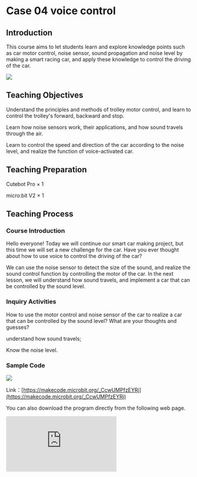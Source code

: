 ﻿---
sidebar_position: 4
sidebar_label: case 04 voice control
---

# Case 04 voice control

## Introduction

This course aims to let students learn and explore knowledge points such as car motor control, noise sensor, sound propagation and noise level by making a smart racing car, and apply these knowledge to control the driving of the car.

![](https://wiki-media-ef.oss-cn-hongkong.aliyuncs.com//images/cutebot-pro-case-04-01.png)

## Teaching Objectives

Understand the principles and methods of trolley motor control, and learn to control the trolley's forward, backward and stop.

Learn how noise sensors work, their applications, and how sound travels through the air.

Learn to control the speed and direction of the car according to the noise level, and realize the function of voice-activated car.

## Teaching Preparation

Cutebot Pro × 1

micro:bit V2 × 1

## Teaching Process

### Course Introduction

Hello everyone! Today we will continue our smart car making project, but this time we will set a new challenge for the car. Have you ever thought about how to use voice to control the driving of the car?

We can use the noise sensor to detect the size of the sound, and realize the sound control function by controlling the motor of the car. In the next lesson, we will understand how sound travels, and implement a car that can be controlled by the sound level.

### Inquiry Activities

How to use the motor control and noise sensor of the car to realize a car that can be controlled by the sound level? What are your thoughts and guesses?

understand how sound travels;

Know the noise level.

### Sample Code

![](https://wiki-media-ef.oss-cn-hongkong.aliyuncs.com//images/cutebot-pro-case-04-02.png)


Link：[https://makecode.microbit.org/_CcwUMPfzEYRj](https://makecode.microbit.org/_CcwUMPfzEYRj)

You can also download the program directly from the following web page.

<div
    style={{
        position: 'relative',
        paddingBottom: '60%',
        overflow: 'hidden',
    }}
>
    <iframe
        src="https://makecode.microbit.org/_CcwUMPfzEYRj"
        frameborder="0"
        sandbox="allow-popups allow-forms allow-scripts allow-same-origin"
        style={{
            position: 'absolute',
            width: '100%',
            height: '100%',
        }}
    />
</div>


### Teamwork and Presentation

Students are divided into groups to complete the production and programming of the car together.

Students are encouraged to collaborate, communicate and share experiences with each other.

Each team has the opportunity to show the smart car they made to other teams and demonstrate the process of controlling the car through the volume of sound.

### Summary and Reflection

Review course content to remind students of what knowledge and skills they have acquired.

Guide students to discuss the problems and difficulties they encountered in the production process, and how to solve these problems.

Guide students to think about the optimization and improvement of the voice-activated car, such as adjusting the noise level threshold and adding other voice control functions.

### Outreach Activities

Provide students with opportunities for further exploration and practice, such as:

Challenge students to control the speed and direction of the car through voice to achieve more complex driving paths.

Encourage students to design and implement other fun voice-controlled functions such as turns, stops, and more.
